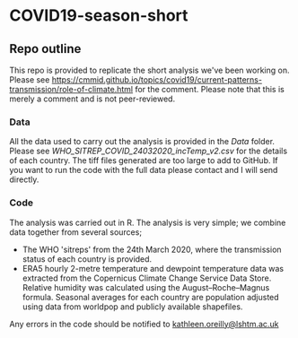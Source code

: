 # COVID19-season-short

## Repo outline

This repo is provided to replicate the short analysis we've been working on. Please see https://cmmid.github.io/topics/covid19/current-patterns-transmission/role-of-climate.html for the comment. Please note that this is merely a comment and is not peer-reviewed.

### Data

All the data used to carry out the analysis is provided in the _Data_ folder. Please see _WHO_SITREP_COVID_24032020_incTemp_v2.csv_ for the details of each country.
The tiff files generated are too large to add to GitHub. If you want to run the code with the full data please contact and I will send directly.

### Code

The analysis was carried out in R. The analysis is very simple; we combine data together from several sources;
- The WHO 'sitreps' from the 24th March 2020, where the transmission status of each country is provided.
- ERA5 hourly 2-metre temperature and dewpoint temperature data was extracted from the Copernicus Climate Change Service Data Store. Relative humidity was calculated using the August–Roche–Magnus formula. Seasonal averages for each country are population adjusted using data from worldpop and publicly available shapefiles.

Any errors in the code should be notified to kathleen.oreilly@lshtm.ac.uk
